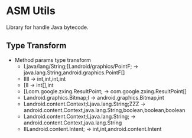 
# ASM Utils

Library for handle Java bytecode.

## Type Transform
 - Method params type transform 
      * Ljava/lang/String;[Landroid/graphics/PointF;   ->   java.lang.String,android.graphics.PointF[]
      * IIII -> int,int,int,int
      * [II -> int[],int
      * [Lcom.google.zxing.ResultPoint; -> com.google.zxing.ResultPoint[]
      * Landroid.graphics.Bitmap;I -> android.graphics.Bitmap,int
      * Landroid.content.Context;Ljava.lang.String;ZZZ -> android.content.Context,java.lang.String,boolean,boolean,boolean
      * Landroid.content.Context;Ljava.lang.String; -> android.content.Context,java.lang.String
      * IILandroid.content.Intent; -> int,int,android.content.Intent
